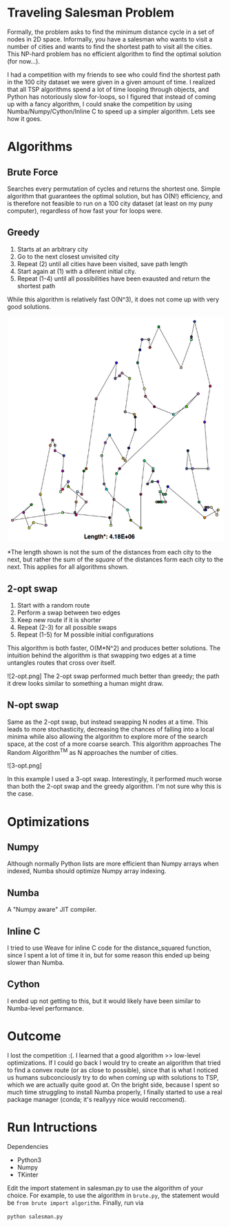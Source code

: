 # Traveling Salesman Problem

Formally, the problem asks to find the minimum distance cycle in a set of nodes in 2D space. Informally, you have a salesman who wants to visit a number of cities and wants to find the shortest path to visit all the cities. This NP-hard problem has no efficient algorithm to find the optimal solution (for now...).

I had a competition with my friends to see who could find the shortest path in the 100 city dataset we were given in a given amount of time. I realized that all TSP algorithms spend a lot of time looping through objects, and Python has notoriously slow for-loops, so I figured that instead of coming up with a fancy algorithm, I could snake the competition by using Numba/Numpy/Cython/Inline C to speed up a simpler algorithm. Lets see how it goes.

# Algorithms

## Brute Force
Searches every permutation of cycles and returns the shortest one. Simple algorithm that guarantees the optimal solution, but has O(N!) efficiency, and is therefore not feasible to run on a 100 city dataset (at least on my puny computer), regardless of how fast your for loops were.



## Greedy
1. Starts at an arbitrary city
2. Go to the next closest unvisited city
3. Repeat (2) until all cities have been visited, save path length
4. Start again at (1) with a diferent initial city.
5. Repeat (1-4) until all possibilities have been exausted and return the shortest path

While this algorithm is relatively fast O(N^3), it does not come up with very good solutions.

![Greedy Path](greedy.png)

*The length shown is not the sum of the distances from each city to the next, but rather the sum of the *square* of the distances form each city to the next. This applies for all algorithms shown.

## 2-opt swap
1. Start with a random route
2. Perform a swap between two edges
3. Keep new route if it is shorter
4. Repeat (2-3) for all possible swaps
5. Repeat (1-5) for M possible initial configurations

This algorithm is both faster, O(M*N^2) and produces better solutions. The intuition behind the algorithm is that swapping two edges at a time untangles routes that cross over itself.

![2-opt.png]
The 2-opt swap performed much better than greedy; the path it drew looks similar to something a human might draw.


## N-opt swap

Same as the 2-opt swap, but instead swapping N nodes at a time. This leads to more stochasticity, decreasing the chances of falling into a local minima while also allowing the algorithm to explore more of the search space, at the cost of a more coarse search. This algorithm approaches The Random Algorithm<sup>TM</sup> as N approaches the number of cities.

![3-opt.png]

In this example I used a 3-opt swap. Interestingly, it performed much worse than both the 2-opt swap and the greedy algorithm. I'm not sure why this is the case.


# Optimizations

## Numpy

Although normally Python lists are more efficient than Numpy arrays when indexed, Numba should optimize Numpy array indexing.

## Numba

A "Numpy aware" JIT compiler.

## Inline C

I tried to use Weave for inline C code for the distance_squared function, since I spent a lot of time it in, but for some reason this ended up being slower than Numba.

## Cython

I ended up not getting to this, but it would likely have been similar to Numba-level performance.

# Outcome

I lost the competition :(. I learned that a good algorithm >> low-level optimizations. If I could go back I would try to create an algorithm that tried to find a convex route (or as close to possible), since that is what I noticed us humans subconciously try to do when coming up with solutions to TSP, which we are actually quite good at. On the bright side, because I spent so much time struggling to install Numba properly, I finally started to use a real package manager (conda; it's reallyyy nice would reccomend).

# Run Intructions

Dependencies
-	Python3
-	Numpy
-	TKinter


Edit the import statement in salesman.py to use the algorithm of your choice. For example, to use the algorithm in `brute.py`, the statement would be `from brute import algorithm`. Finally, run via

`python salesman.py`
